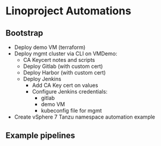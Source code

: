 # Linoproject Automations

## Bootstrap
- Deploy demo VM (terraform)
- Deploy mgmt cluster via CLI on VMDemo:
  - CA Keycert notes and scripts
  - Deploy Gitlab (with custom cert)
  - Deploy Harbor (with custom cert)
  - Deploy Jenkins
    - Add CA Key cert on values
    - Configure Jenkins credentials:
      - gitlab
      - demo VM
      - kubeconfig file for mgmt
- Create vSphere 7 Tanzu namespace automation example
## Example pipelines